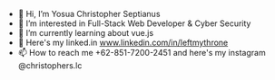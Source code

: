 - 👋 Hi, I’m Yosua Christopher Septianus
- 👀 I’m interested in Full-Stack Web Developer & Cyber Security
- 🌱 I’m currently learning about vue.js
- 💞️ Here's my linked.in  www.linkedin.com/in/leftmythrone
- 📫 How to reach me +62-851-7200-2451 and here's my instagram @christophers.lc

<!---
leftmythrone/leftmythrone is a ✨ special ✨ repository because its `README.md` (this file) appears on your GitHub profile.
You can click the Preview link to take a look at your changes.
--->
